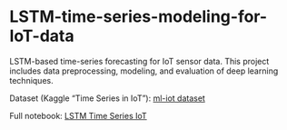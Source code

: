 # LSTM-time-series-modeling-for-IoT-data
LSTM-based time-series forecasting for IoT sensor data. This project includes data preprocessing, modeling, and evaluation of deep learning techniques.

Dataset (Kaggle “Time Series in IoT”): [ml-iot dataset](https://www.kaggle.com/datasets/vetrirah/ml-iot?utm_source=chatgpt.com)

Full notebook: [LSTM Time Series IoT](https://www.kaggle.com/code/nilakay/lstm-time-series-iot)
